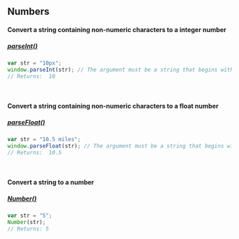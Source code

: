 ## Numbers

#### Convert a string containing non-numeric characters to a integer number 
##### [parseInt()](https://developer.mozilla.org/en-US/docs/Web/JavaScript/Reference/Global_Objects/parseInt)
```js
var str = "10px";
window.parseInt(str); // The argument must be a string that begins with numeric characters
// Returns:  10
```

<br>

#### Convert a string containing non-numeric characters to a float number 
##### [parseFloat()](https://developer.mozilla.org/en-US/docs/Web/JavaScript/Reference/Global_Objects/parseFloat)
```js
var str = "10.5 miles";
window.parseFloat(str); // The argument must be a string that begins with numeric characters
// Returns:  10.5
```

<br>

#### Convert a string to a number
##### [Number()](https://developer.mozilla.org/en-US/docs/Web/JavaScript/Reference/Global_Objects/Number#Convert_numeric_strings_to_numbers)
```js
var str = "5";
Number(str);
// Returns: 5
```
